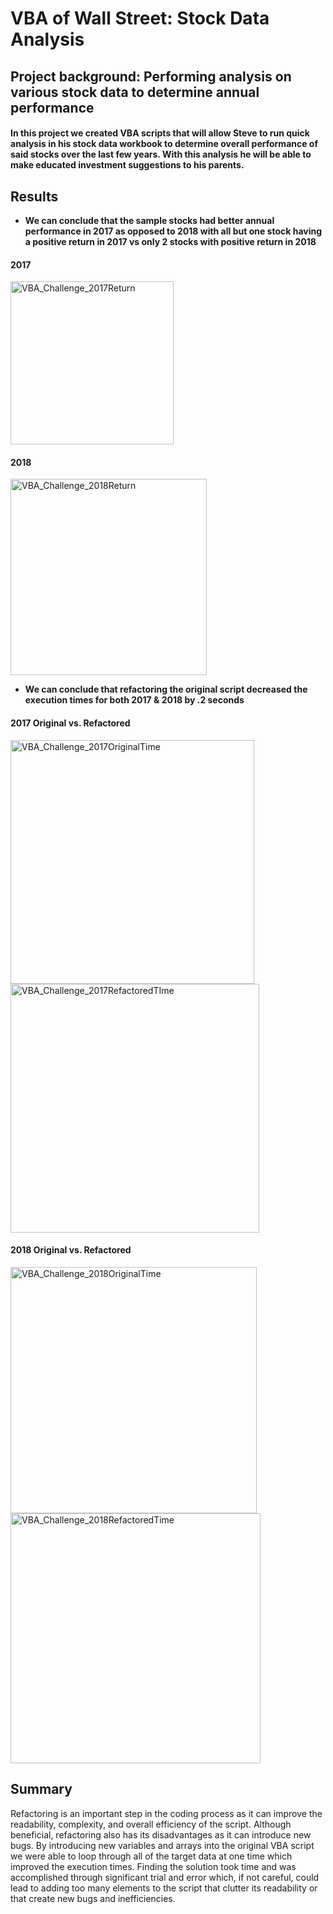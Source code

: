 # VBA of Wall Street: Stock Data Analysis

## Project background: Performing analysis on various stock data to determine annual performance 

#### In this project we created VBA scripts that will allow Steve to run quick analysis in his stock data workbook to determine overall performance of said stocks over the last few years. With this analysis he will be able to make educated investment suggestions to his parents.

## Results
- **We can conclude that the sample stocks had better annual performance in 2017 as opposed to 2018 with all but one stock having a positive return in 2017 vs only 2 stocks with positive return in 2018**

#### 2017
<img width="261" alt="VBA_Challenge_2017Return" src="https://user-images.githubusercontent.com/93271297/140667628-efaa3699-8cc3-4353-ac2d-6881b195f532.png">

#### 2018
<img width="314" alt="VBA_Challenge_2018Return" src="https://user-images.githubusercontent.com/93271297/140667640-6de997cc-44fc-4534-b168-ac42b0319ff3.png">

- **We can conclude that refactoring the original script decreased the execution times for both 2017 & 2018 by .2 seconds**
#### 2017 Original vs. Refactored
<img width="390" alt="VBA_Challenge_2017OriginalTime" src="https://user-images.githubusercontent.com/93271297/140667681-e724d816-94b8-4c31-b9ee-6256612dd8f2.png">
<img width="398" alt="VBA_Challenge_2017RefactoredTIme" src="https://user-images.githubusercontent.com/93271297/140667684-74299424-429f-403c-882f-9441ab44b017.png">

#### 2018 Original vs. Refactored
<img width="394" alt="VBA_Challenge_2018OriginalTime" src="https://user-images.githubusercontent.com/93271297/140667704-1de0c8f8-38b1-4832-aa60-83f868a0b06c.png">
<img width="400" alt="VBA_Challenge_2018RefactoredTime" src="https://user-images.githubusercontent.com/93271297/140667710-169f319b-86fd-44c4-8f54-1cf2ec672cfe.png">

## Summary
Refactoring is an important step in the coding process as it can improve the readability, complexity, and overall efficiency of the script. Although beneficial, refactoring also has its disadvantages as it can introduce new bugs. By introducing new variables and arrays into the original VBA script we were able to loop through all of the target data at one time which improved the execution times. Finding the solution took time and was accomplished through significant trial and error which, if not careful, could lead to adding too many elements to the script that clutter its readability or that create new bugs and inefficiencies. 
